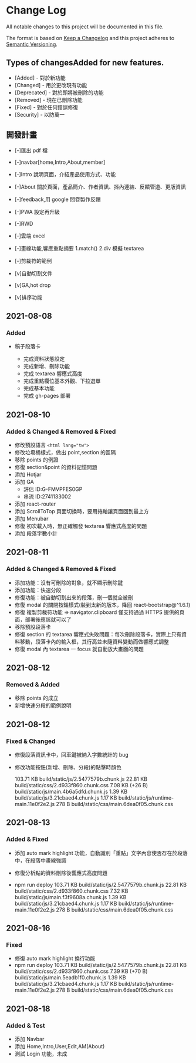 # Change Log

All notable changes to this project will be documented in this file.

The format is based on [Keep a Changelog](http://keepachangelog.com/)
and this project adheres to [Semantic Versioning](http://semver.org/).

## Types of changesAdded for new features.

- [Added] - 對於新功能
- [Changed] - 用於更改現有功能
- [Deprecated] - 對於即將被刪除的功能
- [Removed] - 現在已刪除功能
- [Fixed] - 對於任何錯誤修復
- [Security] - 以防萬一

## 開發計畫

- [-]匯出 pdf 檔
- [-]navbar[home,Intro,About,member]
- [-]Intro 說明頁面，介紹產品使用方式、功能
- [-]About 關於頁面，產品簡介、作者資訊、抖內連結、反饋管道、更版資訊
- [-]feedback,用 google 問卷製作反饋
- [-]PWA 設定再升級
- [-]RWD
- [-]雲端 excel
- [-]畫線功能,響應重點摘要 1.match() 2.div 模擬 textarea

- [-]剪裁符的範例
- [v]自動切割文件
- [v]GA,hot drop
- [v]排序功能

## 2021-08-08

### Added

- 稿子段落卡

  - 完成資料狀態設定
  - 完成新增、刪除功能
  - 完成 textarea 響應式高度
  - 完成重點欄位基本外觀、下拉選單
  - 完成基本功能
  - 完成 gh-pages 部署

## 2021-08-10

### Added & Changed & Removed & Fixed

- 修改預設語言 `<html lang="tw">`
- 修改垃圾桶樣式，做出 point,section 的區隔
- 移除 points 的例證
- 修復 section&point 的資料記憶問題
- 添加 Hotjar
- 添加 GA
  - 評估 ID:G-FMVPFES0GP
  - 串流 ID:2741133002
- 添加 react-router
- 添加 ScrollToTop 頁面切換時，要用捲軸讓頁面回到最上方
- 添加 Menubar
- 修復 初次載入時，無正確觸發 textarea 響應式高度的問題
- 添加 段落字數小計

## 2021-08-11

### Added & Changed & Removed & Fixed

- 添加功能：沒有可刪除的對象，就不顯示刪除鍵
- 添加功能：快速分段
- 修復功能：被自動切割出來的段落，刪一個就全被刪
- 修復 modal 的關閉按鈕樣式(裝到太新的版本，降回 react-bootstrap@^1.6.1)
- 修復 複製剪裁符功能 => navigator.clipboard 僅支持通過 HTTPS 提供的頁面，部署後應該就可以了
- 移除預設段落卡
- 修復 section 的 textarea 響應式失敗問題：每次刪除段落卡，實際上只有資料移動，段落卡內的輸入框，其行高並未隨資料變動而做響應式調整
- 修復 modal 內 textarea 一 focus 就自動放大畫面的問題

## 2021-08-12

### Removed & Added

- 移除 points 的成立
- 新增快速分段的範例說明

## 2021-08-12

### Fixed & Changed

- 修復段落資訊卡中，回車鍵被納入字數統計的 bug
- 修改功能按鈕(新增、刪除、分段)的點擊時顏色

  103.71 KB build/static/js/2.5477579b.chunk.js
  22.81 KB build/static/css/2.d933f860.chunk.css
  7.08 KB (+26 B) build/static/js/main.4b6a5dfd.chunk.js
  1.39 KB build/static/js/3.21cbaed4.chunk.js
  1.17 KB build/static/js/runtime-main.11e0f2e2.js
  278 B build/static/css/main.6dea0f05.chunk.css

## 2021-08-13

### Added & Fixed

- 添加 auto mark highlight 功能，自動識別「重點」文字內容使否存在於段落中，在段落中畫線強調
- 修復分析點的資料刪除後響應式高度問題

- npm run deploy
  103.71 KB build/static/js/2.5477579b.chunk.js
  22.81 KB build/static/css/2.d933f860.chunk.css
  7.32 KB build/static/js/main.f3f9608a.chunk.js
  1.39 KB build/static/js/3.21cbaed4.chunk.js
  1.17 KB build/static/js/runtime-main.11e0f2e2.js
  278 B build/static/css/main.6dea0f05.chunk.css

## 2021-08-16

### Fixed

- 修復 auto mark highlight 換行功能
- npm run deploy
  103.71 KB build/static/js/2.5477579b.chunk.js
  22.81 KB build/static/css/2.d933f860.chunk.css
  7.39 KB (+70 B) build/static/js/main.5eadb1f0.chunk.js
  1.39 KB build/static/js/3.21cbaed4.chunk.js
  1.17 KB build/static/js/runtime-main.11e0f2e2.js
  278 B build/static/css/main.6dea0f05.chunk.css

## 2021-08-18

### Added & Test

- 添加 Navbar
- 添加 Home,Intro,User,Edit,AM(About)
- 測試 Login 功能，未成
